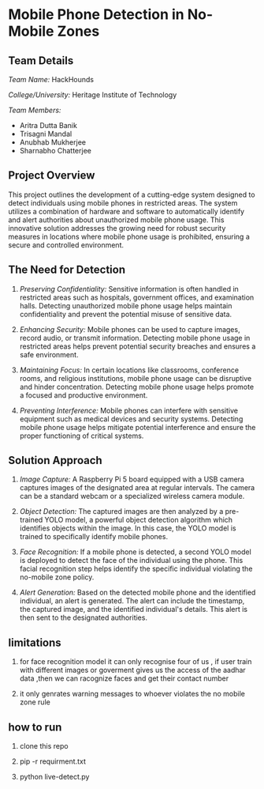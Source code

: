 # Mobile Phone Detection in No-Mobile Zones

## Team Details

*Team Name:* HackHounds

*College/University:* Heritage Institute of Technology

*Team Members:*
- Aritra Dutta Banik
- Trisagni Mandal
- Anubhab Mukherjee
- Sharnabho Chatterjee

## Project Overview

This project outlines the development of a cutting-edge system designed to detect individuals using mobile phones in restricted areas. The system utilizes a combination of hardware and software to automatically identify and alert authorities about unauthorized mobile phone usage. This innovative solution addresses the growing need for robust security measures in locations where mobile phone usage is prohibited, ensuring a secure and controlled environment.

## The Need for Detection

1. *Preserving Confidentiality:*
   Sensitive information is often handled in restricted areas such as hospitals, government offices, and examination halls. Detecting unauthorized mobile phone usage helps maintain confidentiality and prevent the potential misuse of sensitive data.

2. *Enhancing Security:*
   Mobile phones can be used to capture images, record audio, or transmit information. Detecting mobile phone usage in restricted areas helps prevent potential security breaches and ensures a safe environment.

3. *Maintaining Focus:*
   In certain locations like classrooms, conference rooms, and religious institutions, mobile phone usage can be disruptive and hinder concentration. Detecting mobile phone usage helps promote a focused and productive environment.

4. *Preventing Interference:*
   Mobile phones can interfere with sensitive equipment such as medical devices and security systems. Detecting mobile phone usage helps mitigate potential interference and ensure the proper functioning of critical systems.

## Solution Approach

1. *Image Capture:*
   A Raspberry Pi 5 board equipped with a USB camera captures images of the designated area at regular intervals. The camera can be a standard webcam or a specialized wireless camera module.

2. *Object Detection:*
   The captured images are then analyzed by a pre-trained YOLO model, a powerful object detection algorithm which identifies objects within the image. In this case, the YOLO model is trained to specifically identify mobile phones.

3. *Face Recognition:*
   If a mobile phone is detected, a second YOLO model is deployed to detect the face of the individual using the phone. This facial recognition step helps identify the specific individual violating the no-mobile zone policy.

4. *Alert Generation:*
   Based on the detected mobile phone and the identified individual, an alert is generated. The alert can include the timestamp, the captured image, and the identified individual's details. This alert is then sent to the designated authorities.

## limitations

1. for face recognition model it can only recognise four of us , if user train with different images or goverment gives us the access of the aadhar data ,then we can racognize faces and get their contact number

2. it only genrates warning messages to whoever violates the no mobile zone rule


## how to run

1. clone this repo

2. pip -r requirment.txt

3. python live-detect.py
